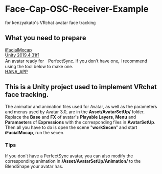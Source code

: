 # Face-Cap-OSC-Receiver-Example
for kenzyakato's VRchat avatar face tracking
## What you need to prepare 
[iFacialMocap](https://www.ifacialmocap.com/download/)  
[Unity 2019.4.31f1](https://unity3d.com/get-unity/download/archive)  
An avatar ready for　PerfectSync. If you don't have one, I recommend using the tool below to make one.  
[HANA_APP](https://booth.pm/ja/items/2917742)  
## This is a Unity project used to implement VRchat face tracking.  
The animator and animation files used for Avatar, as well as the parameters and menus used by Avatar 3.0, are in the **Asset/AvatarSetUp/** folder.  
Replace the **Base** and **FX** of avatar's **Playable Layers**, **Menu** and **Paramaeters** of **Expressions** with the corresponding files in **AvatarSetUp**.  
Then all you have to do is open the scene "**workSecen**" and start **iFacialMocap**, run the secen.  
### Tips  
If you don't have a PerfectSync avatar, you can also modify the corresponding animation in **/Asset/AvatarSetUp/Animation/** to the BlendShape your avatar has.
